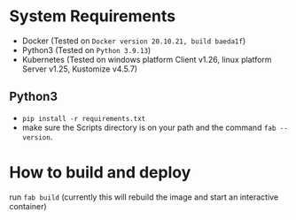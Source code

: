 # System Requirements
- Docker (Tested on `Docker version 20.10.21, build baeda1f`)
- Python3 (Tested on `Python 3.9.13`)
- Kubernetes (Tested on windows platform Client v1.26, linux platform Server v1.25, Kustomize v4.5.7)

## Python3
- `pip install -r requirements.txt`
- make sure the Scripts directory is on your path and the command `fab --version`.

# How to build and deploy
run `fab build` (currently this will rebuild the image and start an interactive container)